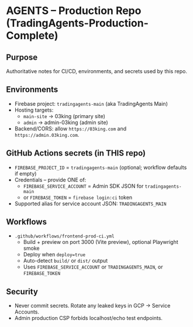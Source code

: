 # AGENTS – Production Repo (TradingAgents-Production-Complete)

## Purpose
Authoritative notes for CI/CD, environments, and secrets used by this repo.

## Environments
- Firebase project: `tradingagents-main` (aka TradingAgents Main)
- Hosting targets:
  - `main-site` → 03king (primary site)
  - `admin` → admin-03king (admin site)
- Backend/CORS: allow `https://03king.com` and `https://admin.03king.com`.

## GitHub Actions secrets (in THIS repo)
- `FIREBASE_PROJECT_ID` = `tradingagents-main` (optional; workflow defaults if empty)
- Credentials – provide ONE of:
  - `FIREBASE_SERVICE_ACCOUNT` = Admin SDK JSON for `tradingagents-main`
  - or `FIREBASE_TOKEN` = `firebase login:ci` token
- Supported alias for service account JSON: `TRADINGAGENTS_MAIN`

## Workflows
- `.github/workflows/frontend-prod-ci.yml`
  - Build + preview on port 3000 (Vite preview), optional Playwright smoke
  - Deploy when `deploy=true`
  - Auto-detect `build/` or `dist/` output
  - Uses `FIREBASE_SERVICE_ACCOUNT` or `TRADINGAGENTS_MAIN`, or `FIREBASE_TOKEN`

## Security
- Never commit secrets. Rotate any leaked keys in GCP → Service Accounts.
- Admin production CSP forbids localhost/echo test endpoints.


